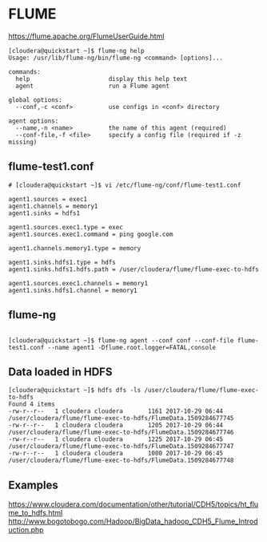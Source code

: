 # FLUME

https://flume.apache.org/FlumeUserGuide.html


```Shell
[cloudera@quickstart ~]$ flume-ng help
Usage: /usr/lib/flume-ng/bin/flume-ng <command> [options]...

commands:
  help                      display this help text
  agent                     run a Flume agent

global options:
  --conf,-c <conf>          use configs in <conf> directory

agent options:
  --name,-n <name>          the name of this agent (required)
  --conf-file,-f <file>     specify a config file (required if -z missing)

```

## flume-test1.conf
```Shell
# [cloudera@quickstart ~]$ vi /etc/flume-ng/conf/flume-test1.conf

agent1.sources = exec1
agent1.channels = memory1
agent1.sinks = hdfs1

agent1.sources.exec1.type = exec
agent1.sources.exec1.command = ping google.com

agent1.channels.memory1.type = memory

agent1.sinks.hdfs1.type = hdfs
agent1.sinks.hdfs1.hdfs.path = /user/cloudera/flume/flume-exec-to-hdfs

agent1.sources.exec1.channels = memory1
agent1.sinks.hdfs1.channel = memory1
```

## flume-ng

```Shell

[cloudera@quickstart ~]$ flume-ng agent --conf conf --conf-file flume-test1.conf --name agent1 -Dflume.root.logger=FATAL,console

```

## Data loaded in HDFS
```Shell
[cloudera@quickstart ~]$ hdfs dfs -ls /user/cloudera/flume/flume-exec-to-hdfs
Found 4 items
-rw-r--r--   1 cloudera cloudera       1161 2017-10-29 06:44 /user/cloudera/flume/flume-exec-to-hdfs/FlumeData.1509284677745
-rw-r--r--   1 cloudera cloudera       1205 2017-10-29 06:44 /user/cloudera/flume/flume-exec-to-hdfs/FlumeData.1509284677746
-rw-r--r--   1 cloudera cloudera       1225 2017-10-29 06:45 /user/cloudera/flume/flume-exec-to-hdfs/FlumeData.1509284677747
-rw-r--r--   1 cloudera cloudera       1000 2017-10-29 06:45 /user/cloudera/flume/flume-exec-to-hdfs/FlumeData.1509284677748
```

## Examples
https://www.cloudera.com/documentation/other/tutorial/CDH5/topics/ht_flume_to_hdfs.html <br >
http://www.bogotobogo.com/Hadoop/BigData_hadoop_CDH5_Flume_Introduction.php
